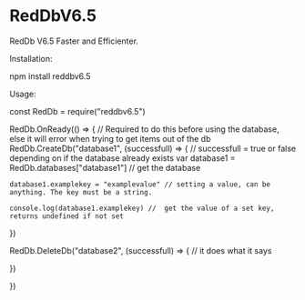 # RedDbV6.5

RedDb V6.5 Faster and Efficienter.

Installation:

npm install reddbv6.5



Usage:

const RedDb = require("reddbv6.5")

RedDb.OnReady(() => {  // Required to do this before using the database, else it will error when trying to get items out of the db
  RedDb.CreateDb("database1", (successfull) => { // successfull = true or false depending on if the database already exists
    var database1 = RedDb.databases["database1"]  // get the database

    database1.examplekey = "examplevalue" // setting a value, can be anything. The key must be a string.

    console.log(database1.examplekey) //  get the value of a set key, returns undefined if not set
  })
  
  RedDb.DeleteDb("database2", (successfull) => { // it does what it says
    
  })
  
})
<script>

 RedDb migrating assistant coming soon for the people that for a reason want to migrate data

